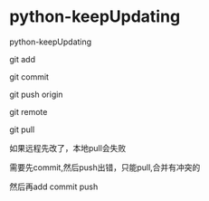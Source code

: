 # python-keepUpdating
python-keepUpdating

git add 

git commit

git push origin

git remote

git pull

如果远程先改了，本地pull会失败

需要先commit,然后push出错，只能pull,合并有冲突的

然后再add commit push
